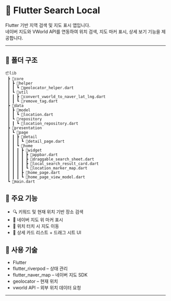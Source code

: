 # 📍 Flutter Search Local

Flutter 기반 지역 검색 및 지도 표시 앱입니다.  
네이버 지도와 VWorld API를 연동하여 위치 검색, 지도 마커 표시, 상세 보기 기능을 제공합니다.

---

## 📂 폴더 구조
```
📦lib
 ┣ 📂core
 ┃ ┣ 📂helper
 ┃ ┃ ┗ 📜geolocator_helper.dart
 ┃ ┗ 📂util
 ┃ ┃ ┣ 📜convert_vworld_to_naver_lat_lng.dart
 ┃ ┃ ┗ 📜remove_tag.dart
 ┣ 📂data
 ┃ ┣ 📂model
 ┃ ┃ ┗ 📜location.dart
 ┃ ┗ 📂repository
 ┃ ┃ ┗ 📜location_repository.dart
 ┣ 📂presentation
 ┃ ┗ 📂page
 ┃ ┃ ┣ 📂detail
 ┃ ┃ ┃ ┗ 📜detail_page.dart
 ┃ ┃ ┗ 📂home
 ┃ ┃ ┃ ┣ 📂widget
 ┃ ┃ ┃ ┃ ┣ 📜appbar.dart
 ┃ ┃ ┃ ┃ ┣ 📜draggable_search_sheet.dart
 ┃ ┃ ┃ ┃ ┣ 📜local_search_result_card.dart
 ┃ ┃ ┃ ┃ ┗ 📜location_marker_map.dart
 ┃ ┃ ┃ ┣ 📜home_page.dart
 ┃ ┃ ┃ ┗ 📜home_page_view_model.dart
 ┗ 📜main.dart
```

## 🚀 주요 기능
- 🔍 키워드 및 현재 위치 기반 장소 검색
- 📍 네이버 지도 위 마커 표시
- 🧭 위치 터치 시 지도 이동
- 🧾 상세 카드 리스트 + 드래그 시트 UI

## 🔧 사용 기술
- Flutter
- flutter_riverpod – 상태 관리
- flutter_naver_map – 네이버 지도 SDK
- geolocator – 현재 위치
- vworld API – 외부 위치 데이터 요청

---

